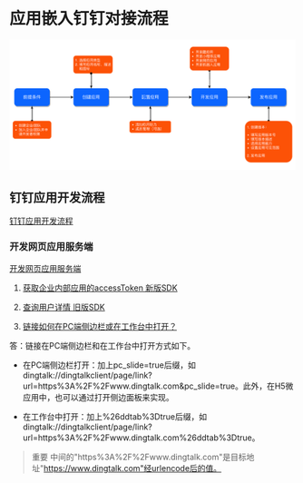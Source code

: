 # 应用嵌入钉钉对接流程

![](../img/app_embed_dingtalk_flow.png)

## 钉钉应用开发流程

[钉钉应用开发流程](https://open.dingtalk.com/document/orgapp/overview-of-development-process)

### 开发网页应用服务端

[开发网页应用服务端](https://open.dingtalk.com/document/orgapp/develop-webapp-backend)



1. [获取企业内部应用的accessToken  新版SDK](https://open.dingtalk.com/document/orgapp/obtain-the-access_token-of-an-internal-app#)

2. [查询用户详情 旧版SDK](https://open.dingtalk.com/document/orgapp/query-user-details)

3. [链接如何在PC端侧边栏或在工作台中打开？](https://open.dingtalk.com/document/orgapp/unified-routing-protocol-1)

  答：链接在PC端侧边栏和在工作台中打开方式如下。

  - 在PC端侧边栏打开：加上pc_slide=true后缀，如dingtalk://dingtalkclient/page/link?url=https%3A%2F%2Fwww.dingtalk.com&pc_slide=true。此外，在H5微应用中，也可以通过打开侧边面板来实现。

  - 在工作台中打开：加上%26ddtab%3Dtrue后缀，如dingtalk://dingtalkclient/page/link?url=https%3A%2F%2Fwww.dingtalk.com%26ddtab%3Dtrue。

  > 重要
  > 中间的"https%3A%2F%2Fwww.dingtalk.com"是目标地址"https://www.dingtalk.com"经urlencode后的值。
